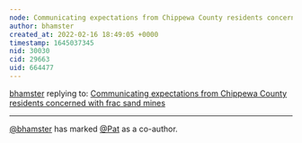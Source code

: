 ```yaml
---
node: Communicating expectations from Chippewa County residents concerned with frac sand mines
author: bhamster
created_at: 2022-02-16 18:49:05 +0000
timestamp: 1645037345
nid: 30030
cid: 29663
uid: 664477
---
```




[bhamster](../profile/bhamster) replying to: [Communicating expectations from Chippewa County residents concerned with frac sand mines](../notes/bhamster/02-16-2022/communicating-expectations-from-chippewa-county-residents-concerned-with-frac-sand-mines)

----
 [@bhamster](/profile/bhamster) has marked [@Pat](/profile/Pat) as a co-author. 